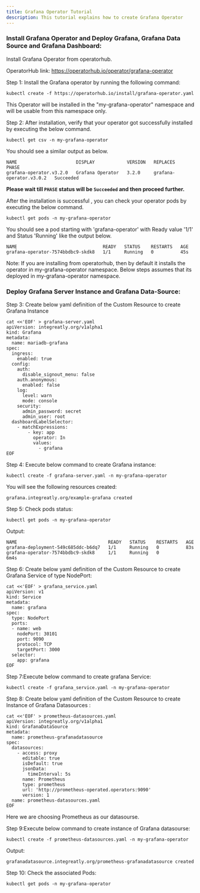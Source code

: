 ```yaml
---
title: Grafana Operator Tutorial
description: This tutorial explains how to create Grafana Operator
---
```



### Install Grafana Operator and Deploy Grafana, Grafana Data Source and Grafana Dashboard: 


Install Grafana Operator from operatorhub.

OperatorHub link: https://operatorhub.io/operator/grafana-operator


Step 1: Install the Grafana operator by running the following command:


```execute
kubectl create -f https://operatorhub.io/install/grafana-operator.yaml
```


This Operator will be installed in the "my-grafana-operator" namespace and will be usable from this namespace only.



Step 2: After installation, verify that your operator got successfully installed by executing the below command.

```execute
kubectl get csv -n my-grafana-operator
```

You should see a similar output as below.

```output
NAME                      DISPLAY            VERSION   REPLACES                  PHASE
grafana-operator.v3.2.0   Grafana Operator   3.2.0     grafana-operator.v3.0.2   Succeeded
```

**Please wait till `PHASE` status will be `Succeeded` and then proceed further.**

After the installation is successful , you can check your operator pods by executing the below command.

```execute
kubectl get pods -n my-grafana-operator
```

You should see a pod starting with 'grafana-operator' with Ready value '1/1' and Status 'Running' like the output below.

```output
NAME                                READY   STATUS    RESTARTS   AGE
grafana-operator-7574bbdbc9-skdk8   1/1     Running   0          45s
```


Note: If you are installing from operatorhub, then by default it installs the operator in my-grafana-operator namespace.
Below steps assumes that its deployed in my-grafana-operator namespace. 


### Deploy Grafana Server Instance and Grafana Data-Source:


Step 3: Create below yaml definition of the Custom Resource to create Grafana Instance


```execute
cat <<'EOF' > grafana-server.yaml
apiVersion: integreatly.org/v1alpha1
kind: Grafana
metadata:
  name: mariadb-grafana
spec:
  ingress:
    enabled: true
  config:
    auth:
      disable_signout_menu: false 
    auth.anonymous:
      enabled: false
    log:
      level: warn
      mode: console
    security:
      admin_password: secret
      admin_user: root
  dashboardLabelSelector:
    - matchExpressions:
        - key: app
          operator: In
          values:
            - grafana
EOF
```


Step 4: Execute below command to create Grafana instance:


```execute
kubectl create -f grafana-server.yaml -n my-grafana-operator
```

You will see the following resources created:

```output
grafana.integreatly.org/example-grafana created
```




Step 5: Check pods status:

```execute
kubectl get pods -n my-grafana-operator
```

Output:

```output
NAME                                  READY   STATUS    RESTARTS   AGE
grafana-deployment-549c685ddc-b6dq7   1/1     Running   0          83s
grafana-operator-7574bbdbc9-skdk8     1/1     Running   0          6m4s
```



Step 6: Create below yaml definition of the Custom Resource to create Grafana Service of type NodePort:


```execute
cat <<'EOF' > grafana_service.yaml
apiVersion: v1
kind: Service
metadata:
  name: grafana
spec:
  type: NodePort
  ports:
  - name: web
    nodePort: 30101
    port: 9090
    protocol: TCP
    targetPort: 3000
  selector:
    app: grafana
EOF
```

Step 7:Execute below command to create grafana Service:

```execute
kubectl create -f grafana_service.yaml -n my-grafana-operator
```


Step 8: Create below yaml definition of the Custom Resource to create Instance of Grafana Datasources :

```execute
cat <<'EOF' > prometheus-datasources.yaml
apiVersion: integreatly.org/v1alpha1
kind: GrafanaDataSource
metadata:
  name: prometheus-grafanadatasource
spec:
  datasources:
    - access: proxy
      editable: true
      isDefault: true
      jsonData:
        timeInterval: 5s
      name: Prometheus
      type: prometheus
      url: 'http://prometheus-operated.operators:9090'
      version: 1
  name: prometheus-datasources.yaml  
EOF
```

Here we are choosing Prometheus as our datasourse.

Step 9:Execute below command to create instance of Grafana datasourse:


```execute
kubectl create -f prometheus-datasources.yaml -n my-grafana-operator
```

Output:

```
grafanadatasource.integreatly.org/prometheus-grafanadatasource created
```


Step 10: Check the associated Pods:



```execute
kubectl get pods -n my-grafana-operator
```

